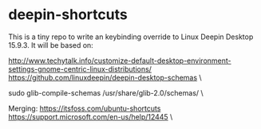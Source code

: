 # deepin-shortcuts
This is a tiny repo to write an keybinding override to Linux Deepin Desktop 15.9.3.
It will be based on:

http://www.techytalk.info/customize-default-desktop-environment-settings-gnome-centric-linux-distributions/ \
https://github.com/linuxdeepin/deepin-desktop-schemas \

sudo glib-compile-schemas /usr/share/glib-2.0/schemas/ \

Merging:
https://itsfoss.com/ubuntu-shortcuts \
https://support.microsoft.com/en-us/help/12445 \
